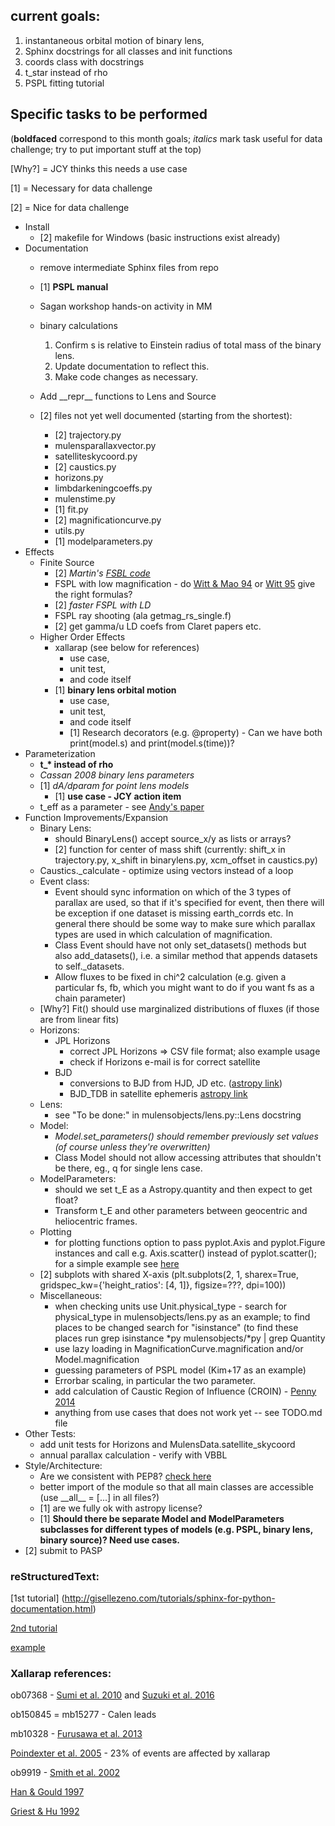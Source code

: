 ## current goals:
1. instantaneous orbital motion of binary lens,
2. Sphinx docstrings for all classes and init functions
3. coords class with docstrings
4. t\_star instead of rho
5. PSPL fitting tutorial

## Specific tasks to be performed
(__boldfaced__ correspond to this month goals; _italics_ mark task useful for data challenge; try to put important stuff at the top)

[Why?] = JCY thinks this needs a use case

[1] = Necessary for data challenge

[2] = Nice for data challenge

* Install
  * [2] makefile for Windows (basic instructions exist already)
* Documentation
  * remove intermediate Sphinx files from repo
  * [1] __PSPL manual__
  * Sagan workshop hands-on activity in MM
  * binary calculations
    1. Confirm s is relative to Einstein radius of total mass of the binary lens.
    2. Update documentation to reflect this.
    3. Make code changes as necessary.

  * Add \_\_repr\_\_ functions to Lens and Source
  * [2] files not yet well documented (starting from the shortest): 
    * [2] trajectory.py 
    * mulensparallaxvector.py 
    * satelliteskycoord.py 
    * [2] caustics.py 
    * horizons.py 
    * limbdarkeningcoeffs.py 
    * mulenstime.py 
    * [1] fit.py 
    * [2] magnificationcurve.py 
    * utils.py 
    * [1] modelparameters.py
* Effects
  * Finite Source
    * [2] _Martin's [FSBL code](http://star-www.st-and.ac.uk/~md35/Software.html)_
    * FSPL with low magnification - do [Witt & Mao 94](http://adsabs.harvard.edu/abs/1994ApJ...430..505W) or [Witt 95](http://adsabs.harvard.edu/abs/1995ApJ...449...42W) give the right formulas?
    * [2] _faster FSPL with LD_
    * FSPL ray shooting (ala getmag\_rs\_single.f)
    * [2] get gamma/u LD coefs from Claret papers etc.
  * Higher Order Effects
    * xallarap (see below for references)
      - use case, 
      - unit test, 
      - and code itself 
    * [1] __binary lens orbital motion__
      - use case, 
      - unit test, 
      - and code itself
      * [1] Research decorators (e.g. @property) - Can we have both print(model.s) and print(model.s(time))?
* Parameterization
  * __t\_* instead of rho__
  * _Cassan 2008 binary lens parameters_
  * [1] _dA/dparam for point lens models_
    * [1] **use case - JCY action item**
  * t\_eff as a parameter - see [Andy's paper](https://arxiv.org/abs/1312.6692)
* Function Improvements/Expansion
  * Binary Lens:
    * should BinaryLens() accept source\_x/y as lists or arrays?
    * [2] function for center of mass shift (currently: shift\_x in trajectory.py, x\_shift in binarylens.py, xcm\_offset in caustics.py)
  * Caustics.\_calculate - optimize using vectors instead of a loop
  * Event class:
    * Event should sync information on which of the 3 types of parallax are used, so that if it's specified for event, then there will be exception if one dataset is missing earth\_corrds etc. In general there should be some way to make sure which parallax types are used in which calculation of magnification. 
    * Class Event should have not only set\_datasets() methods but also add\_datasets(), i.e. a similar method that appends datasets to self.\_datasets.
    * Allow fluxes to be fixed in chi^2 calculation (e.g. given a particular fs, fb, which you might want to do if you want fs as a chain parameter)
  * [Why?] Fit() should use marginalized distributions of fluxes (if those are from linear fits)
  * Horizons:
    * JPL Horizons
      * correct JPL Horizons => CSV file format; also example usage
      * check if Horizons e-mail is for correct satellite
    * BJD
      * conversions to BJD from HJD, JD etc. ([astropy link](http://docs.astropy.org/en/stable/time/#barycentric-and-heliocentric-light-travel-time-corrections))
      * BJD\_TDB in satellite ephemeris [astropy link](http://docs.astropy.org/en/stable/time/#barycentric-and-heliocentric-light-travel-time-corrections)
  * Lens:
    * see "To be done:" in mulensobjects/lens.py::Lens docstring
  * Model:  
    * _Model.set\_parameters() should remember previously set values (of course unless they're overwritten)_
    * Class Model should not allow accessing attributes that shouldn't be there, eg., q for single lens case.
  * ModelParameters:
    * should we set t\_E as a Astropy.quantity and then expect to get float?
    * Transform t\_E and other parameters between geocentric and heliocentric frames.
  * Plotting
    * for plotting functions option to pass pyplot.Axis and pyplot.Figure instances and call e.g. Axis.scatter() instead of pyplot.scatter(); for a simple example see [here](https://github.com/rpoleski/K2-CPM/blob/master/source/K2CPM/plot_utils.py)
   * [2] subplots with shared X-axis (plt.subplots(2, 1, sharex=True, gridspec\_kw={'height\_ratios': [4, 1]}, figsize=???, dpi=100))
  * Miscellaneous:
    * when checking units use Unit.physical\_type - search for physical\_type in mulensobjects/lens.py as an example; to find places to be changed search for "isinstance" (to find these places run grep isinstance \*py mulensobjects/\*py | grep Quantity
    * use lazy loading in MagnificationCurve.magnification and/or Model.magnification
    * guessing parameters of PSPL model (Kim+17 as an example)
    * Errorbar scaling, in particular the two parameter.
    * add calculation of Caustic Region of Influence (CROIN) - [Penny 2014](http://adsabs.harvard.edu/abs/2014ApJ...790..142Y)
    * anything from use cases that does not work yet -- see TODO.md file
* Other Tests:
  * add unit tests for Horizons and MulensData.satellite\_skycoord
  * annual parallax calculation - verify with VBBL
* Style/Architecture:
  * Are we consistent with PEP8? [check here](http://pep8online.com/)
  * better import of the module so that all main classes are accessible (use \_\_all\_\_ = [...] in all files?)
  * [1] are we fully ok with astropy license?
  * [1] **Should there be separate Model and ModelParameters subclasses for different types of models (e.g. PSPL, binary lens, binary source)? Need use cases.**
* [2] submit to PASP

### reStructuredText:
[1st tutorial] (http://gisellezeno.com/tutorials/sphinx-for-python-documentation.html)

[2nd tutorial](http://www.sphinx-doc.org/en/stable/rest.html)

[example](https://thomas-cokelaer.info/tutorials/sphinx/docstring_python.html)

### Xallarap references:

ob07368 - [Sumi et al. 2010](http://adsabs.harvard.edu/abs/2010ApJ...710.1641S) and [Suzuki et al. 2016](http://adsabs.harvard.edu/abs/2016ApJ...833..145S)

ob150845 = mb15277 - Calen leads

mb10328 - [Furusawa et al. 2013](http://adsabs.harvard.edu/abs/2013ApJ...779...91F)

[Poindexter et al. 2005](http://adsabs.harvard.edu/abs/2005ApJ...633..914P) - 23% of events are affected by xallarap

ob9919 - [Smith et al. 2002](http://adsabs.harvard.edu/abs/2002MNRAS.336..670S)

[Han & Gould 1997](http://adsabs.harvard.edu/abs/1997ApJ...480..196H)

[Griest & Hu 1992](http://adsabs.harvard.edu/abs/1992ApJ...397..362G)


